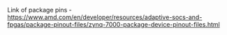 Link of package pins - https://www.amd.com/en/developer/resources/adaptive-socs-and-fpgas/package-pinout-files/zynq-7000-package-device-pinout-files.html